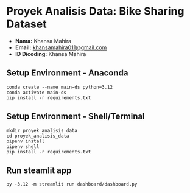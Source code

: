 # Proyek Analisis Data: Bike Sharing Dataset
- **Nama:** Khansa Mahira
- **Email:** khansamahira011@gmail.com
- **ID Dicoding:** Khansa Mahira

## Setup Environment - Anaconda
```
conda create --name main-ds python=3.12
conda activate main-ds
pip install -r requirements.txt
```

## Setup Environment - Shell/Terminal
```
mkdir proyek_analisis_data
cd proyek_analisis_data
pipenv install
pipenv shell
pip install -r requirements.txt
```

## Run steamlit app
```
py -3.12 -m streamlit run dashboard/dashboard.py
```
